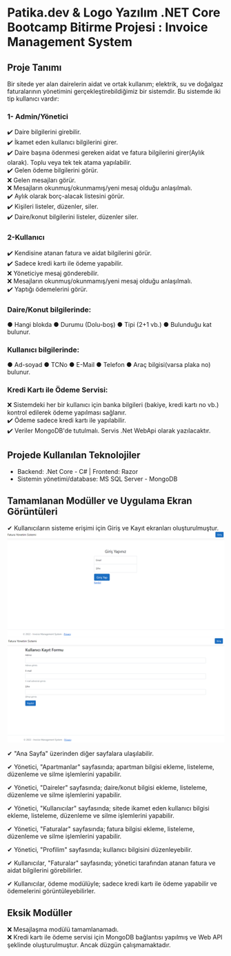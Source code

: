 ﻿# Patika.dev & Logo Yazılım .NET Core Bootcamp Bitirme Projesi : Invoice Management System
## Proje Tanımı
Bir sitede yer alan dairelerin aidat ve ortak kullanım; elektrik, su ve doğalgaz faturalarının yönetimini 
gerçekleştirebildiğimiz bir sistemdir. Bu sistemde iki tip kullanıcı vardır:

### 1- Admin/Yönetici
✔️ Daire bilgilerini girebilir.  
✔️ İkamet eden kullanıcı bilgilerini girer.  
✔️ Daire başına ödenmesi gereken aidat ve fatura bilgilerini girer(Aylık olarak). Toplu veya tek tek atama yapılabilir.  
✔️ Gelen ödeme bilgilerini görür.  
❌ Gelen mesajları görür.  
❌ Mesajların okunmuş/okunmamış/yeni mesaj olduğu anlaşılmalı.  
✔️ Aylık olarak borç-alacak listesini görür.  
✔️ Kişileri listeler, düzenler, siler.  
✔️ Daire/konut bilgilerini listeler, düzenler siler.  

### 2-Kullanıcı
✔️ Kendisine atanan fatura ve aidat bilgilerini görür.  
✔️ Sadece kredi kartı ile ödeme yapabilir.  
❌ Yöneticiye mesaj gönderebilir.  
❌ Mesajların okunmuş/okunmamış/yeni mesaj olduğu anlaşılmalı.  
✔️ Yaptığı ödemelerini görür.  

### Daire/Konut bilgilerinde:
● Hangi blokda ● Durumu (Dolu-boş) ● Tipi (2+1 vb.) ● Bulunduğu kat bulunur.

### Kullanıcı bilgilerinde:
● Ad-soyad ● TCNo ● E-Mail ● Telefon ● Araç bilgisi(varsa plaka no) bulunur.

### Kredi Kartı ile Ödeme Servisi:
❌ Sistemdeki her bir kullanıcı için banka bilgileri (bakiye, kredi kartı no vb.) kontrol edilerek ödeme yapılması sağlanır.  
✔️ Ödeme sadece kredi kartı ile yapılabilir.  
✔️ Veriler MongoDB'de tutulmalı. Servis .Net WebApi olarak yazılacaktır.  

## Projede Kullanılan Teknolojiler
- Backend: .Net Core - C# | Frontend: Razor
- Sistemin yönetimi/database: MS SQL Server - MongoDB

## Tamamlanan Modüller ve Uygulama Ekran Görüntüleri

✔ Kullanıcıların sisteme erişimi için Giriş ve Kayıt ekranları oluşturulmuştur.  
![Login_Page](https://github.com/melekny/Invoice-Management-System/blob/main/Images/Login_Page.png)
![Register_Page](https://github.com/melekny/Invoice-Management-System/blob/main/Images/Register_Page.png)

✔ "Ana Sayfa" üzerinden diğer sayfalara ulaşılabilir.

✔ Yönetici, "Apartmanlar" sayfasında; apartman bilgisi ekleme, listeleme, düzenleme ve silme işlemlerini yapabilir.

✔ Yönetici, "Daireler" sayfasında; daire/konut bilgisi ekleme, listeleme, düzenleme ve silme işlemlerini yapabilir.

✔ Yönetici, "Kullanıcılar" sayfasında; sitede ikamet eden kullanıcı bilgisi ekleme, listeleme, düzenleme ve silme işlemlerini yapabilir.  

✔ Yönetici, "Faturalar" sayfasında; fatura bilgisi ekleme, listeleme, düzenleme ve silme işlemlerini yapabilir.  

✔ Yönetici, "Profilim" sayfasında; kullanıcı bilgisini düzenleyebilir.

✔ Kullanıcılar, "Faturalar" sayfasında; yönetici tarafından atanan fatura ve aidat bilgilerini görebilirler.

✔ Kullanıcılar, ödeme modülüyle; sadece kredi kartı ile ödeme yapabilir ve ödemelerini görüntüleyebilirler.  



## Eksik Modüller
❌ Mesajlaşma modülü tamamlanamadı.  
❌ Kredi kartı ile ödeme servisi için MongoDB bağlantısı yapılmış ve Web API şeklinde oluşturulmuştur. Ancak düzgün çalışmamaktadır.  